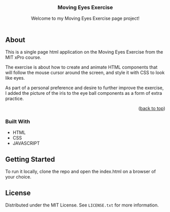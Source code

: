 <!-- PROJECT LOGO -->
<br />
<div align="center">

  <h3 align="center">Moving Eyes Exercise</h3>

  <p align="center">
    Welcome to my Moving Eyes Exercise page project!
    <br />
    <br />
  </p>
</div>



<!-- ABOUT THE PROJECT -->
## About


This is a single page html application on the Moving Eyes Exercise from the MIT xPro course.

The exercise is about how to create and animate HTML components that will follow the mouse cursor around the screen, and style it with CSS to look like eyes.

As part of a personal preference and desire to further improve the exercise, I added the picture of the iris to the eye ball components as a form of extra practice.

<p align="right">(<a href="#readme-top">back to top</a>)</p>



### Built With


* HTML
* CSS
* JAVASCRIPT


<!-- GETTING STARTED -->
## Getting Started

To run it locally, clone the repo and open the index.html on a browser of your choice.


<!-- LICENSE -->
## License

Distributed under the MIT License. See `LICENSE.txt` for more information.


